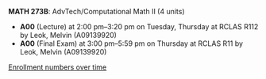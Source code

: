 **MATH 273B**: AdvTech/Computational Math II (4 units)

- **A00** (Lecture) at 2:00 pm–3:20 pm on Tuesday, Thursday at RCLAS R112 by Leok, Melvin (A09139920)
- **A00** (Final Exam) at 3:00 pm–5:59 pm on Thursday at RCLAS R11 by Leok, Melvin (A09139920)

[Enrollment numbers over time](./MATH273B.tsv)

